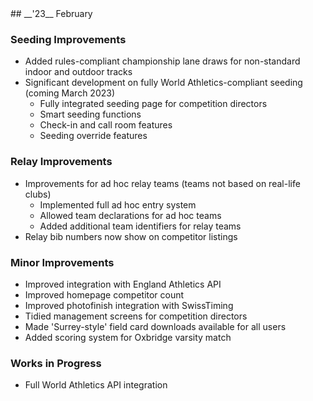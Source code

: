 <div markdown="1" data-aos="fade-up">
## __'23__ February

### Seeding Improvements
* Added rules-compliant championship lane draws for non-standard indoor and outdoor tracks
* Significant development on fully World Athletics-compliant seeding (coming March 2023)
  * Fully integrated seeding page for competition directors
  * Smart seeding functions
  * Check-in and call room features
  * Seeding override features

### Relay Improvements
* Improvements for ad hoc relay teams (teams not based on real-life clubs)
  * Implemented full ad hoc entry system
  * Allowed team declarations for ad hoc teams
  * Added additional team identifiers for relay teams
* Relay bib numbers now show on competitor listings

### Minor Improvements
* Improved integration with England Athletics API
* Improved homepage competitor count
* Improved photofinish integration with SwissTiming
* Tidied management screens for competition directors
* Made 'Surrey-style' field card downloads available for all users
* Added scoring system for Oxbridge varsity match

### Works in Progress
* Full World Athletics API integration

</div>
